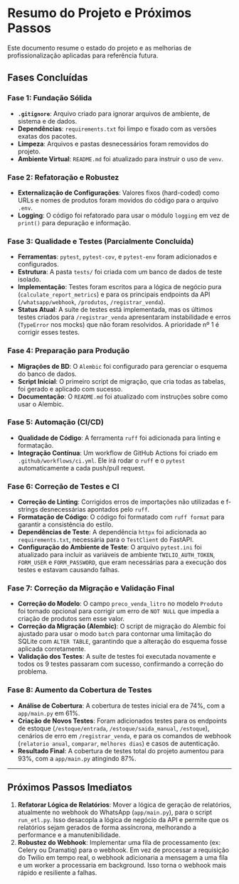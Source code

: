 # Resumo do Projeto e Próximos Passos

Este documento resume o estado do projeto e as melhorias de profissionalização aplicadas para referência futura.

## Fases Concluídas

### Fase 1: Fundação Sólida
- **`.gitignore`**: Arquivo criado para ignorar arquivos de ambiente, de sistema e de dados.
- **Dependências**: `requirements.txt` foi limpo e fixado com as versões exatas dos pacotes.
- **Limpeza**: Arquivos e pastas desnecessários foram removidos do projeto.
- **Ambiente Virtual**: `README.md` foi atualizado para instruir o uso de `venv`.

### Fase 2: Refatoração e Robustez
- **Externalização de Configurações**: Valores fixos (hard-coded) como URLs e nomes de produtos foram movidos do código para o arquivo `.env`.
- **Logging**: O código foi refatorado para usar o módulo `logging` em vez de `print()` para depuração e informação.

### Fase 3: Qualidade e Testes (Parcialmente Concluída)
- **Ferramentas**: `pytest`, `pytest-cov`, e `pytest-env` foram adicionados e configurados.
- **Estrutura**: A pasta `tests/` foi criada com um banco de dados de teste isolado.
- **Implementação**: Testes foram escritos para a lógica de negócio pura (`calculate_report_metrics`) e para os principais endpoints da API (`/whatsapp/webhook`, `/produtos`, `/registrar_venda`).
- **Status Atual**: A suíte de testes está implementada, mas os últimos testes criados para `/registrar_venda` apresentaram instabilidade e erros (`TypeError` nos mocks) que não foram resolvidos. A prioridade nº 1 é corrigir esses testes.

### Fase 4: Preparação para Produção
- **Migrações de BD**: O `Alembic` foi configurado para gerenciar o esquema do banco de dados.
- **Script Inicial**: O primeiro script de migração, que cria todas as tabelas, foi gerado e aplicado com sucesso.
- **Documentação**: O `README.md` foi atualizado com instruções sobre como usar o Alembic.

### Fase 5: Automação (CI/CD)
- **Qualidade de Código**: A ferramenta `ruff` foi adicionada para linting e formatação.
- **Integração Contínua**: Um workflow de GitHub Actions foi criado em `.github/workflows/ci.yml`. Ele irá rodar o `ruff` e o `pytest` automaticamente a cada push/pull request.

### Fase 6: Correção de Testes e CI
- **Correção de Linting**: Corrigidos erros de importações não utilizadas e f-strings desnecessárias apontados pelo `ruff`.
- **Formatação de Código**: O código foi formatado com `ruff format` para garantir a consistência do estilo.
- **Dependências de Teste**: A dependência `httpx` foi adicionada ao `requirements.txt`, necessária para o `TestClient` do FastAPI.
- **Configuração do Ambiente de Teste**: O arquivo `pytest.ini` foi atualizado para incluir as variáveis de ambiente `TWILIO_AUTH_TOKEN`, `FORM_USER` e `FORM_PASSWORD`, que eram necessárias para a execução dos testes e estavam causando falhas.

### Fase 7: Correção da Migração e Validação Final
- **Correção do Modelo**: O campo `preco_venda_litro` no modelo `Produto` foi tornado opcional para corrigir um erro de `NOT NULL` que impedia a criação de produtos sem esse valor.
- **Correção da Migração (Alembic)**: O script de migração do Alembic foi ajustado para usar o modo `batch` para contornar uma limitação do SQLite com `ALTER TABLE`, garantindo que a alteração do esquema fosse aplicada corretamente.
- **Validação dos Testes**: A suíte de testes foi executada novamente e todos os 9 testes passaram com sucesso, confirmando a correção do problema.

### Fase 8: Aumento da Cobertura de Testes
- **Análise de Cobertura**: A cobertura de testes inicial era de 74%, com a `app/main.py` em 61%.
- **Criação de Novos Testes**: Foram adicionados testes para os endpoints de estoque (`/estoque/entrada`, `/estoque/saida_manual`, `/estoque`), cenários de erro em `/registrar_venda`, e para os comandos de webhook (`relatorio anual`, `comparar`, `melhores dias`) e casos de autenticação.
- **Resultado Final**: A cobertura de testes total do projeto aumentou para 93%, com a `app/main.py` atingindo 87%.

---

## Próximos Passos Imediatos

1.  **Refatorar Lógica de Relatórios**: Mover a lógica de geração de relatórios, atualmente no webhook do WhatsApp (`app/main.py`), para o script `run_etl.py`. Isso desacopla a lógica de negócio da API e permite que os relatórios sejam gerados de forma assíncrona, melhorando a performance e a manutenibilidade.
2.  **Robustez do Webhook**: Implementar uma fila de processamento (ex: Celery ou Dramatiq) para o webhook. Em vez de processar a requisição do Twilio em tempo real, o webhook adicionaria a mensagem a uma fila e um worker a processaria em background. Isso torna o webhook mais rápido e resiliente a falhas.